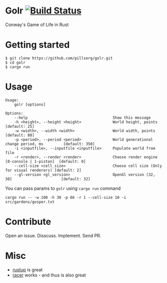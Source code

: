 # Golr [![Build Status](https://travis-ci.org/pillserg/golr.svg)](https://travis-ci.org/pillserg/golr.svg)
Conway's Game of Life in Rust

# Getting started
```
$ git clone https://github.com/pillserg/golr.git
$ cd golr
$ cargo run
```

# Usage
```
Usage:
    golr [options]

Options:
    --help                                      Show this message
    -h <height>, --height <height>              World height, points                         [default: 25]
    -w <width>, --width <width>                 World width, points                          [default: 80]
    -p <period>, --period <period>              World generational change period, ms         [default: 350]
    -i <inputfile>, --inputfile <inputfile>     Populate world from file
    -r <render>, --render <render>              Choose render engine [0-console | 1-piston]  [default: 0]
    --cell-size <cell_size>                     Choose cell size (Only for visual renderers) [default: 2]
    --gl-version <gl_version>                   OpenGl version [32, 30]                      [default: 32]
```
You can pass params to ```golr``` using ```cargo run``` command
```
cargo run -- -w 100 -h 30 -p 66 -r 1 --cell-size 10 -i src/gardens/gosper.txt
```

# Contribute
Open an issue. Disscuss. Implement. Send PR.

# Misc
 - [rustup][rustup] is great 
 - [racer][racer] works - and thus is also great

[rustup]: https://www.rustup.rs/
[racer]: https://github.com/phildawes/racer
